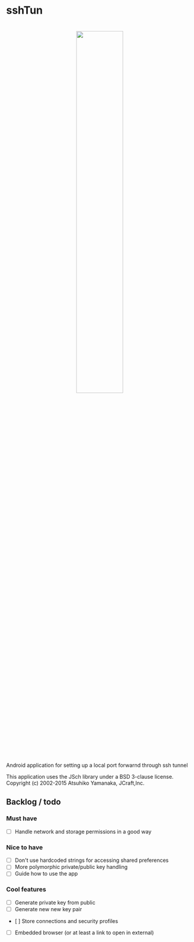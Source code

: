 # sshTun
<h1 align=center>
<img src="Logo/horizontal.png" width=50%>
</h1>

Android application for setting up a local port forwarnd through ssh tunnel

This application uses the JSch library under a BSD 3-clause license. Copyright (c) 2002-2015 Atsuhiko Yamanaka, JCraft,Inc. 

## Backlog / todo
### Must have
- [ ] Handle network and storage permissions in a good way

### Nice to have
- [ ] Don't use hardcoded strings for accessing shared preferences
- [ ] More polymorphic private/public key handling
- [ ] Guide how to use the app

### Cool features
- [ ] Generate private key from public
- [ ] Generate new new key pair
- [ ] Store connections and security profiles
- [ ] Embedded browser (or at least a link to open in external)